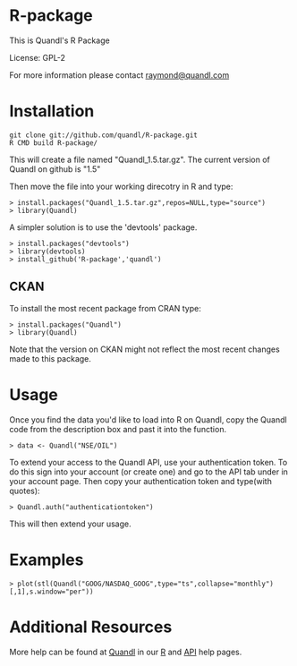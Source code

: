 R-package
=========

This is Quandl's R Package

License: GPL-2

For more information please contact raymond@quandl.com

# Installation

    git clone git://github.com/quandl/R-package.git
    R CMD build R-package/

This will create a file named "Quandl_1.5.tar.gz". The current version of Quandl on github is "1.5"

Then move the file into your working direcotry in R and type:

    > install.packages("Quandl_1.5.tar.gz",repos=NULL,type="source")
    > library(Quandl)

A simpler solution is to use the 'devtools' package.

    > install.packages("devtools")
    > library(devtools)
    > install_github('R-package','quandl')

## CKAN

To install the most recent package from CRAN type:

    > install.packages("Quandl")
    > library(Quandl)
    
Note that the version on CKAN might not reflect the most recent changes made to this package.

# Usage

Once you find the data you'd like to load into R on Quandl, copy the Quandl code from the description box and past it into the function.

    > data <- Quandl("NSE/OIL")

To extend your access to the Quandl API, use your authentication token. To do this sign into your account (or create one) and go to the API tab under in your account page. Then copy your authentication token and type(with quotes):

    > Quandl.auth("authenticationtoken")

This will then extend your usage.

# Examples

    > plot(stl(Quandl("GOOG/NASDAQ_GOOG",type="ts",collapse="monthly")[,1],s.window="per"))

# Additional Resources
    
More help can be found at [Quandl](http://www.quandl.com) in our [R](http://www.quandl.com/help/r) and [API](http://www.quandl.com/api) help pages.
